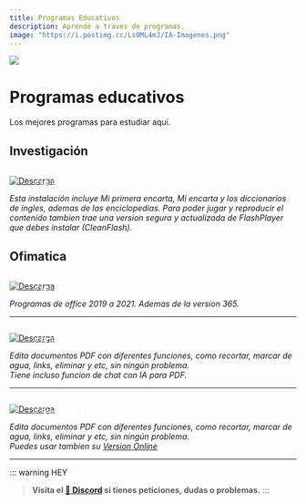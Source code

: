 ```yaml
---
title: Programas Educativos
description: Aprende a traves de programas.
image: "https://i.postimg.cc/Ls0ML4mJ/IA-Imagenes.png"
---
```

![](https://i.postimg.cc/XvPpnnSK/IA-Imagenes-1.png)
# Programas educativos
Los mejores programas para estudiar aquí.

## Investigación

<a href="https://drive.google.com/drive/folders/1PbGTQgpE1h_fR5rZrlukKt5xDWNprd0T?usp=drive_link" target="_blank">
 <div style="position: relative; padding-top: 1em">
   <p style="position: absolute; top: 4px; left: 20px; font-size: 14px; color: white; text-indent: 20px">⭐ Mi Encarta 2009</p>
   <img src="https://i.postimg.cc/HnDSpf2M/Mini-Descarga.png" alt="Descarga" />
 </div>
</a>

*Esta instalación incluye Mi primera encarta, Mi encarta y los diccionarios de ingles, ademas de las enciclopedias.*
*Para poder jugar y reproducir el contenido tambien trae una version segura y actualizada de FlashPlayer que debes instalar (CleanFlash).* 

## Ofimatica 

<a href="/Tutoriales/Win-O365">
 <div style="position: relative; padding-top: 1em">
   <p style="position: absolute; top: 4px; left: 20px; font-size: 14px; color: white; text-indent: 20px">⭐ Microsoft Office</p>
   <img src="https://i.postimg.cc/HnDSpf2M/Mini-Descarga.png" alt="Descarga" />
 </div>
</a>

*Programas de office 2019 a 2021. Ademas de la version 365.* 

---

<a href="https://www.pdfgear.com/">
 <div style="position: relative; padding-top: 1em">
   <p style="position: absolute; top: 4px; left: 20px; font-size: 14px; color: white; text-indent: 20px">⭐ PDFgear: Editor</p>
   <img src="https://i.postimg.cc/HnDSpf2M/Mini-Descarga.png" alt="Descarga" />
 </div>
</a>

*Edita documentos PDF con diferentes funciones, como recortar, marcar de agua, links, eliminar y etc, sin ningún problema.*  
*Tiene incluso funcion de chat con IA para PDF.* 

---


<a href="https://buzzheavier.com/f/GKqCE7YL8AA=">
 <div style="position: relative; padding-top: 1em">
   <p style="position: absolute; top: 4px; left: 20px; font-size: 14px; color: white; text-indent: 20px">⭐ Sejda PDF Editor</p>
   <img src="https://i.postimg.cc/HnDSpf2M/Mini-Descarga.png" alt="Descarga" />
 </div>
</a>

*Edita documentos PDF con diferentes funciones, como recortar, marcar de agua, links, eliminar y etc, sin ningún problema.*     
*Puedes usar tambien su [Version Online](https://www.sejda.com/pdf-editor)*

---

::: warning HEY
> **Visita el [🚀 Discord](https://discord.gg/cua9Qvfvz5) si tienes peticiones, dudas o problemas.**
:::
